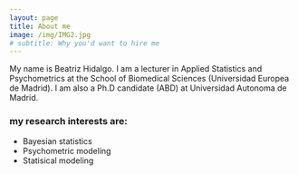 ```yaml
---
layout: page
title: About me
image: /img/IMG2.jpg
# subtitle: Why you'd want to hire me
---
```


My name is Beatriz Hidalgo. I am a lecturer in Applied Statistics and Psychometrics at the School of Biomedical Sciences (Universidad Europea de Madrid). I am also a Ph.D candidate (ABD) at Universidad Autonoma de Madrid.


### my research interests are:

- Bayesian statistics
- Psychometric modeling
- Statisical modeling

